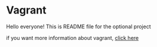 # Vagrant

Hello everyone!
This is README file for the optional project

if you want more information about vagrant, [click here](https://developer.hashicorp.com/vagrant/docs)

